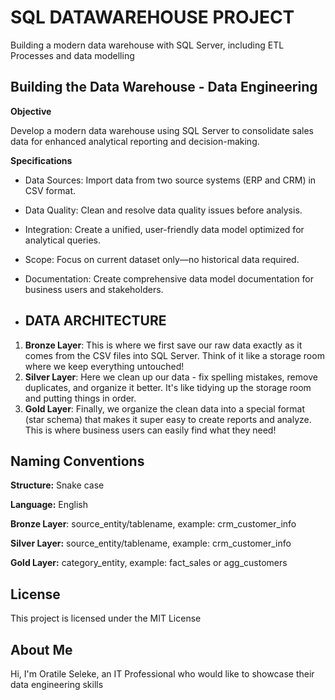# SQL DATAWAREHOUSE PROJECT
Building a modern data warehouse with SQL Server, including ETL Processes and data modelling 

## **Building the Data Warehouse - Data Engineering**

**Objective**

Develop a modern data warehouse using SQL Server to consolidate sales data for enhanced analytical reporting and decision-making.

**Specifications**

- Data Sources: Import data from two source systems (ERP and CRM) in CSV format.
- Data Quality: Clean and resolve data quality issues before analysis.
- Integration: Create a unified, user-friendly data model optimized for analytical queries.
- Scope: Focus on current dataset only—no historical data required.
- Documentation: Create comprehensive data model documentation for business users and stakeholders.

- ## **DATA ARCHITECTURE**

1. **Bronze Layer**: This is where we first save our raw data exactly as it comes from the CSV files into SQL Server. Think of it like a storage room where we keep everything untouched!
2. **Silver Layer**: Here we clean up our data - fix spelling mistakes, remove duplicates, and organize it better. It's like tidying up the storage room and putting things in order.
3. **Gold Layer**: Finally, we organize the clean data into a special format (star schema) that makes it super easy to create reports and analyze. This is where business users can easily find what they need!

## Naming Conventions

**Structure:** Snake case

**Language:** English

**Bronze Layer**: source_entity/tablename,  example: crm_customer_info

**Silver Layer:** source_entity/tablename, example: crm_customer_info

**Gold Layer:** category_entity, example: fact_sales or agg_customers

## License
This project is licensed under the MIT License

## About Me
Hi, I'm Oratile Seleke, an IT Professional who would like to showcase their data engineering skills
